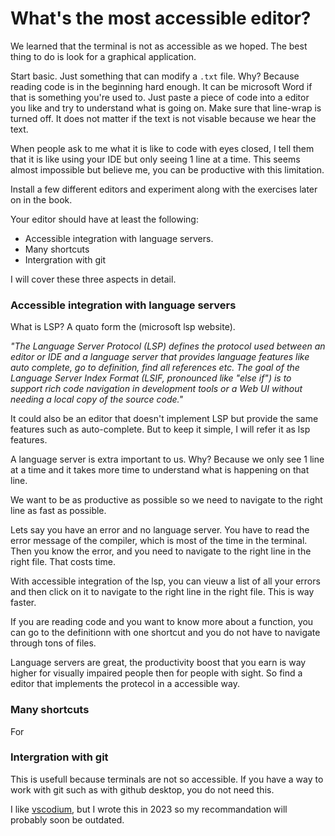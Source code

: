 # What's the most accessible editor?

We learned that the terminal is not as accessible as we hoped.
The best thing to do is look for a graphical application.

Start basic. Just something that can modify a ```.txt``` file. 
Why? Because reading code is in the beginning hard enough. 
It can be microsoft Word if that is something you're used to. 
Just paste a piece of code into a editor you like and try to understand what is going on.
Make sure that line-wrap is turned off. It does not matter if the text is not visable because we hear the text.

When people ask to me what it is like to code with eyes closed, I tell them that it is like using your IDE but only seeing 1 line at a time.
This seems almost impossible but believe me, you can be productive with this limitation.

Install a few different editors and experiment along with the exercises later on in the book.

Your editor should have at least the following:


- Accessible integration with language servers.
- Many shortcuts
- Intergration with git 

I will cover these three aspects in detail.

### Accessible integration with language servers

What is LSP? A quato form the (microsoft lsp website).

_"The Language Server Protocol (LSP) defines the protocol used between an editor or IDE and a language server that provides language features like auto complete, go to definition, find all references etc. The goal of the Language Server Index Format (LSIF, pronounced like "else if") is to support rich code navigation in development tools or a Web UI without needing a local copy of the source code."_

It could also be an editor that doesn't implement LSP but provide the same features such as auto-complete.
But to keep it simple, I will refer it as lsp features.

A language server is extra important to us.
Why? Because we only see 1 line at a time and it takes more time to understand what is happening on that line.

We want to be as productive as possible so we need to navigate to the right line as fast as possible.

Lets say you have an error and no language server.
You have to read the error message of the compiler, which is most of the time in the terminal.
Then you know the error, and you need to navigate to the right line in the right file. That costs time.

With accessible integration of the lsp, you can vieuw a list of all your errors and then click on it to navigate to the right line in the right file.
This is way faster.

If you are reading code and you want to know more about a function, you can go to the definitionn with one shortcut and you do not have to navigate through tons of files.

Language servers are great, the productivity boost that you earn is way higher for visually impaired people then for people with sight. So find a editor that implements the protecol in a accessible way.

### Many shortcuts

For 

### Intergration with git

This is usefull because terminals are not so accessible.
If you have a way to work with git such as with github desktop, you do not need this. 

I like [vscodium](https://github.com/VSCodium/vscodium), but I wrote this in 2023 so my recommandation will probably soon be outdated.

